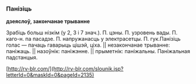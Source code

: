 ### Панізіць
**дзеяслоў, закончанае трыванне**

Зрабіць больш нізкім (у 2, 3 і 7 знач.). П. цэны. П. узровень вады. П. каго-н. па пасадзе. П. напружанасць у электрасетцы. П. гук.Панізіць голас — пачаць гаварыць цішэй, ціха. || незакончанае трыванне: паніжаць. || назоўнік: паніжэнне. || прыметнік: паніжальны. Паніжальная падстанцыя.

<a rel="author">[http://rv-blr.com/](http://rv-blr.com/slounik.jsp?letterId=0&maskId=0&pageId=2135)</a>
